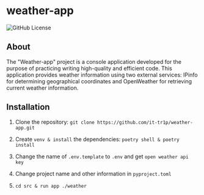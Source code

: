 # weather-app
![GitHub License](https://img.shields.io/badge/license-MIT-blue.svg)

## About
The "Weather-app" project is a console application developed for the purpose of practicing writing high-quality and efficient code. This application provides weather information using two external services: IPinfo for determining geographical coordinates and OpenWeather for retrieving current weather information.

## Installation  
1. Clone the repository:
`git clone https://github.com/it-tr1p/weather-app.git`

2. Create `venv & install` the dependencies:
`poetry shell & poetry install`

3. Change the name of `.env.template` to `.env` and get `open weather api key`

4. Change project name and other information in `pyproject.toml`

5. `cd src & run app ./weather`
